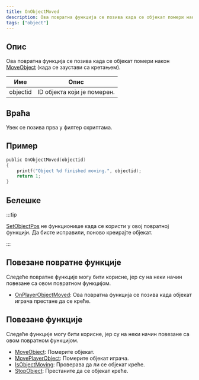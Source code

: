```yaml
---
title: OnObjectMoved
description: Ова повратна функција се позива када се објекат помери након MoveObject (када се заустави са кретањем).
tags: ["object"]
---
```


## Опис

Ова повратна функција се позива када се објекат помери након [MoveObject](../functions/MoveObject) (када се заустави са кретањем).

| Име      | Опис                                |
| -------- | ----------------------------------- |
| objectid | ID објекта који је померен.         |

## Враћа

Увек се позива прва у филтер скриптама.

## Пример

```c
public OnObjectMoved(objectid)
{
    printf("Object %d finished moving.", objectid);
    return 1;
}
```

## Белешке

:::tip

[SetObjectPos](../functions/SetObjectPos) не функционише када се користи у овој повратној функцији. Да бисте исправили, поново креирајте објекат.

:::

## Повезане повратне функције

Следеће повратне функције могу бити корисне, јер су на неки начин повезане са овом повратном функцијом.

- [OnPlayerObjectMoved](OnPlayerObjectMoved): Ова повратна функција се позива када објекат играча престане да се креће.

## Повезане функције

Следеће функције могу бити корисне, јер су на неки начин повезане са овом повратном функцијом.

- [MoveObject](../functions/MoveObject): Померите објекат.
- [MovePlayerObject](../functions/MovePlayerObject): Померите објекат играча.
- [IsObjectMoving](../functions/IsObjectMoving): Проверава да ли се објекат креће.
- [StopObject](../functions/StopObject): Престаните да се објекат креће.
